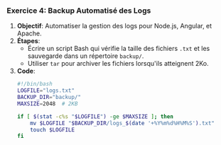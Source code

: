 ### Exercice 4: Backup Automatisé des Logs
1. **Objectif**: Automatiser la gestion des logs pour Node.js, Angular, et Apache.
2. **Étapes**:
   - Écrire un script Bash qui vérifie la taille des fichiers `.txt` et les sauvegarde dans un répertoire `backup/`.
   - Utiliser `tar` pour archiver les fichiers lorsqu'ils atteignent 2Ko.
3. **Code**:
   ```bash
   #!/bin/bash
   LOGFILE="logs.txt"
   BACKUP_DIR="backup/"
   MAXSIZE=2048  # 2KB

   if [ $(stat -c%s "$LOGFILE") -ge $MAXSIZE ]; then
       mv $LOGFILE "$BACKUP_DIR/logs_$(date '+%Y%m%d%H%M%S').txt"
       touch $LOGFILE
   fi
   ```